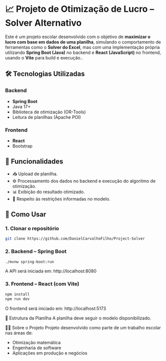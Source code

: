 # 📈 Projeto de Otimização de Lucro – Solver Alternativo

Este é um projeto escolar desenvolvido com o objetivo de **maximizar o lucro com base em dados de uma planilha**, simulando o comportamento de ferramentas como o **Solver do Excel**, mas com uma implementação própria utilizando **Spring Boot (Java)** no backend e **React (JavaScript)** no frontend, usando o **Vite** para build e execução..

## 🛠️ Tecnologias Utilizadas

### Backend
- **Spring Boot**
- Java 17+
- Biblioteca de otimização (OR-Tools)
- Leitura de planilhas (Apache POI)

### Frontend
- **React**
- Bootstrap

## 📂 Funcionalidades

- 📥 Upload de planilha.
- ⚙️ Processamento dos dados no backend e execução do algoritmo de otimização.
- 📊 Exibição do resultado otimizado.
- 🧮 Respeito às restrições informadas no modelo.

## 📌 Como Usar

### 1. Clonar o repositório
```bash
git clone https://github.com/DanielCarvalhoFilho/Project-Solver
```
### 2. Backend – Spring Boot
```bash
./mvnw spring-boot:run
```
A API será iniciada em: http://localhost:8080

### 3. Frontend – React (com Vite)
```bash
npm install
npm run dev
```
O frontend será iniciado em: http://localhost:5173

📎 Estrutura da Planilha
A planilha deve seguir o modelo disponibilizado.

👨‍🎓 Sobre o Projeto
Projeto desenvolvido como parte de um trabalho escolar nas áreas de:
- Otimização matemática
- Engenharia de software
- Aplicações em produção e negócios
